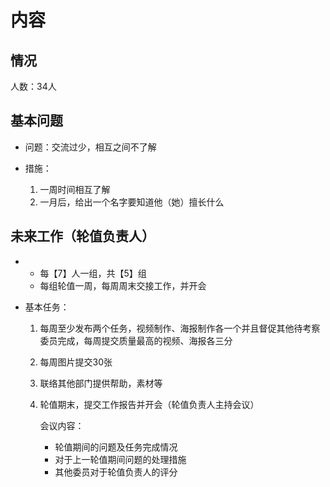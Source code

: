 # 内容

## 情况

人数：34人

## 基本问题

-   问题：交流过少，相互之间不了解

-   措施：
    1.  一周时间相互了解
    2.  一月后，给出一个名字要知道他（她）擅长什么

## 未来工作（轮值负责人）

-   -   每【7】人一组，共【5】组
    -   每组轮值一周，每周周末交接工作，并开会

    

-   基本任务：

    1.  每周至少发布两个任务，视频制作、海报制作各一个并且督促其他待考察委员完成，每周提交质量最高的视频、海报各三分

    2.  每周图片提交30张

    3.  联络其他部门提供帮助，素材等

    4.  轮值期末，提交工作报告并开会（轮值负责人主持会议）

        会议内容：

        -   轮值期间的问题及任务完成情况
        -   对于上一轮值期间问题的处理措施
        -   其他委员对于轮值负责人的评分

        

    

    
        

